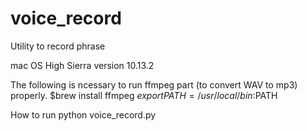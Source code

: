 # voice_record
Utility to record phrase

mac OS High Sierra  version  10.13.2

The following is ncessary to run ffmpeg part (to convert WAV to mp3) properly.
$brew install ffmpeg
$export PATH=/usr/local/bin:$PATH

How to run
python voice_record.py
